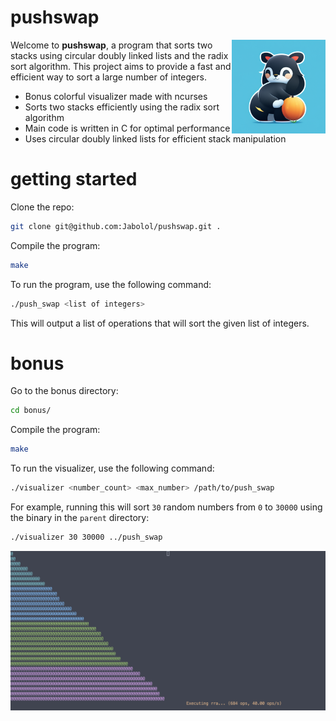 # pushswap

<img align="right" src="./assets/logo.png" width="150px" alt="Pushswap Logo" />

Welcome to **pushswap**, a program that sorts two stacks using circular doubly
linked lists and the radix sort algorithm. This project aims to provide a fast
and efficient way to sort a large number of integers.

- Bonus colorful visualizer made with ncurses
- Sorts two stacks efficiently using the radix sort algorithm
- Main code is written in C for optimal performance
- Uses circular doubly linked lists for efficient stack manipulation

# getting started

Clone the repo:

```sh
git clone git@github.com:Jabolol/pushswap.git .
```

Compile the program:

```sh
make
```

To run the program, use the following command:

```sh
./push_swap <list of integers>
```

This will output a list of operations that will sort the given list of integers.

# bonus

Go to the bonus directory:

```sh
cd bonus/
```

Compile the program:

```sh
make
```

To run the visualizer, use the following command:

```sh
./visualizer <number_count> <max_number> /path/to/push_swap
```

For example, running this will sort `30` random numbers from `0` to `30000`
using the binary in the `parent` directory:

```sh
./visualizer 30 30000 ../push_swap
```

![visualizer](./assets/visualizer.png)
